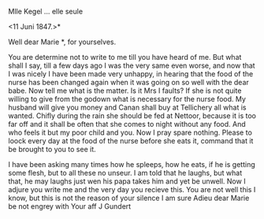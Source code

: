 Mlle Kegel … elle seule

 <11 Juni 1847.>*

Well dear Marie <Kegel>*, for yourselves.

You are determine not to write to me till you have heard of me. But what shall I say, till a few days ago I was the very same even worse, and now that I was nicely I have been made very unhappy, in hearing that the food of the nurse has been changed again when it was going on so well with the dear babe. Now tell me what is the matter. Is it Mrs I faults? If she is not quite willing to give from the godown what is necessary for the nurse food. My husband will give you money and Canan shall buy at Tellichery all what is wanted. Chifly during the rain she should be fed at Nettoor, because it is too far off and it shall be often that she comes to night without any food. And who feels it but my poor child and you. Now I pray spare nothing. Please to loock every day at the food of the nurse before she eats it, command that it be brought to you to see it.

I have been asking many times how he spleeps, how he eats, if he is getting some flesh, but to all these no unseur. I am told that he laughs, but what that, he may laughs just wen his papa takes him and yet be unwell. Now I adjure you write me and the very day you recieve this. You are not well this I know, but this is not the reason of your silence I am sure 
 Adieu dear Marie
 be not engrey
 with Your aff
 J Gundert

